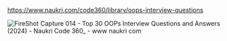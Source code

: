 https://www.naukri.com/code360/library/oops-interview-questions


![FireShot Capture 014 - Top 30 OOPs Interview Questions and Answers (2024) - Naukri Code 360_ - www naukri com](https://github.com/user-attachments/assets/2dcef601-02db-4b25-ae87-69705cc9948a)
